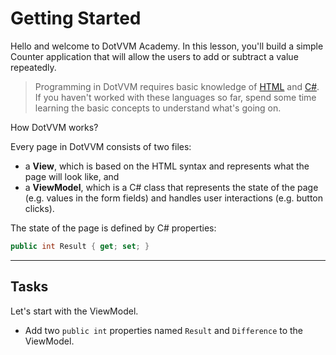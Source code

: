 ﻿---
Title: Getting Started
CodeTask:
    Path: 10_viewmodel.csharp.csx
    Default: CounterViewModel_10.cs
    Correct: CounterViewModel_20.cs
---

# Getting Started

Hello and welcome to DotVVM Academy. In this lesson, you'll build a simple Counter application that will allow the users to add or subtract a value repeatedly.

> Programming in DotVVM requires basic knowledge of [HTML](https://www.sololearn.com/Course/HTML/) and [C#](https://www.sololearn.com/Course/CSharp/). If you haven't worked with these languages so far, spend some time learning the basic concepts to understand what's going on.

How DotVVM works?

Every page in DotVVM consists of two files:

* a __View__, which is based on the HTML syntax and represents what the page will look like, and
* a __ViewModel__, which is a C# class that represents the state of the page (e.g. values in the form fields) and handles user interactions (e.g. button clicks).

The state of the page is defined by C# properties:

```csharp
public int Result { get; set; }
```

---

## Tasks

Let's start with the ViewModel. 

- Add two `public int` properties named `Result` and `Difference` to the ViewModel.
